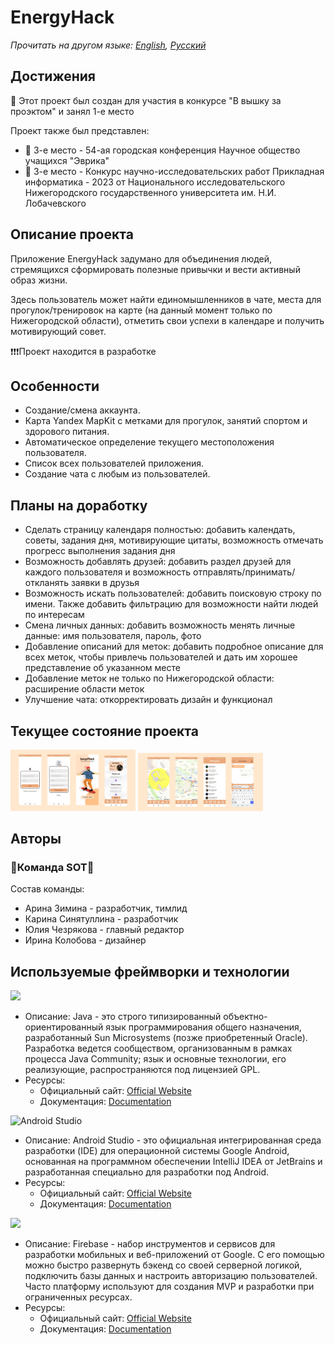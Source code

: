 # EnergyHack

_Прочитать на другом языке: [English](README.md), [Русский](README.ru.md)_

## Достижения

🥇 Этот проект был создан для участия в конкурсе "В вышку за проэктом" и занял 1-е место

Проект также был представлен:
- 🏅 3-е место - 54-ая городская конференция Научное общество учащихся "Эврика"
- 🏅 3-е место - Конкурс научно-исследовательских работ Прикладная информатика - 2023 от Национального исследовательского Нижегородского государственного университета им. Н.И. Лобачевского

## Описание проекта

Приложение EnergyHack задумано для объединения людей, стремящихся сформировать полезные привычки и вести активный образ жизни.

Здесь пользователь может найти единомышленников в чате, места для прогулок/тренировок на карте (на данный момент только по Нижегородской области), отметить свои успехи в календаре и получить мотивирующий совет.

❗❗❗Проект находится в разработке

## Особенности

- Создание/смена аккаунта.
- Карта Yandex MapKit с метками для прогулок, занятий спортом и здорового питания.
- Автоматическое определение текущего местоположения пользователя.
- Список всех пользователей приложения.
- Создание чата с любым из пользователей.

## Планы на доработку

- Сделать страницу календаря полностью: добавить календать, советы, задания дня, мотивирующие цитаты, возможность отмечать прогресс выполнения задания дня
- Возможность добавлять друзей: добавить раздел друзей для каждого пользователя и возможность отправлять/принимать/откланять заявки в друзья
- Возможность искать пользователей: добавить поисковую строку по имени. Также добавить фильтрацию для возможности найти людей по интересам
- Смена личных данных: добавить возможность менять личные данные: имя пользователя, пароль, фото
- Добавление описаний для меток: добавить подробное описание для всех меток, чтобы привлечь пользователей и дать им хорошее представление об указанном месте
- Добавление меток не только по Нижегородской области: расширение области меток
- Улучшение чата: откорректировать дизайн и функционал

## Текущее состояние проекта

<img src="app/src/main/res/drawable/demo/demo1.jpg" width="200" />
<img src="app/src/main/res/drawable/demo/demo2.jpg" width="200" />

## Авторы

### **🍓Команда SOT🍓**

Состав команды:
* Арина Зимина - разработчик, тимлид
* Карина Синятуллина - разработчик
* Юлия Чезрякова - главный редактор
* Ирина Колобова - дизайнер

## Используемые фреймворки и технологии

<img src="https://img.shields.io/badge/java-%23ED8B00.svg?&style=for-the-badge&logo=java&logoColor=white"/>

* Описание: Java - это строго типизированный объектно-ориентированный язык программирования общего назначения, разработанный Sun Microsystems (позже приобретенный Oracle). Разработка ведется сообществом, организованным в рамках процесса Java Community; язык и основные технологии, его реализующие, распространяются под лицензией GPL.
* Ресурсы:
  * Официальный сайт: [Official Website](https://www.java.com/ru/)
  * Документация: [Documentation](https://docs.oracle.com/en/java/)

![Android Studio](https://img.shields.io/badge/android%20studio-346ac1?style=for-the-badge&logo=android%20studio&logoColor=white)

* Описание: Android Studio - это официальная интегрированная среда разработки (IDE) для операционной системы Google Android, основанная на программном обеспечении IntelliJ IDEA от JetBrains и разработанная специально для разработки под Android.
* Ресурсы:
  * Официальный сайт: [Official Website](https://developer.android.com/studio?hl=ru)
  * Документация: [Documentation](https://developer.android.com/develop?skip_cache=true%22%22)

<img src="https://img.shields.io/badge/firebase%20-%23039BE5.svg?&style=for-the-badge&logo=firebase"/>

* Описание: Firebase - набор инструментов и сервисов для разработки мобильных и веб-приложений от Google. С его помощью можно быстро развернуть бэкенд со своей серверной логикой, подключить базы данных и настроить авторизацию пользователей. Часто платформу используют для создания MVP и разработки при ограниченных ресурсах.
* Ресурсы:
  * Официальный сайт: [Official Website](https://firebase.google.com/)
  * Документация: [Documentation](https://firebase.google.com/docs?hl=ru)
